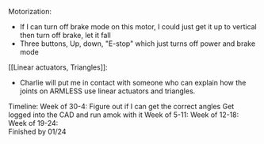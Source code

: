 Motorization:

- If I can turn off brake mode on this motor, I could just get it up to vertical then turn off brake, let it fall
- Three buttons, Up, down, "E-stop" which just turns off power and brake mode

[[Linear actuators, Triangles]]:

- Charlie will put me in contact with someone who can explain how the joints on ARMLESS use linear actuators and triangles. 


Timeline:
	Week of 30-4: Figure out if I can get the correct angles 
		Get logged into the CAD and run amok with it
	Week of 5-11: 
	Week of 12-18: 
	Week of 19-24:  
	Finished by 01/24